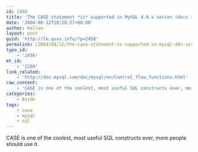 ```yaml
---
id: 2458
title: 'The CASE statement *is* supported in MySQL 4.0.x series (docs imply MySQL 5.0)'
date: '2004-08-12T18:28:27+00:00'
author: Kellan
layout: post
guid: 'http://lm.quxx.info/?p=2458'
permalink: /2004/08/12/the-case-statement-is-supported-in-mysql-40x-series-docs-imply-mysql-50/
typo_id:
    - '2456'
mt_id:
    - '2284'
link_related:
    - 'http://dev.mysql.com/doc/mysql/en/Control_flow_functions.html'
raw_content:
    - 'CASE is one of the coolest, most useful SQL constructs ever, more people should use it.'
categories:
    - Aside
tags:
    - case
    - mysql
    - sql
---
```


CASE is one of the coolest, most useful SQL constructs ever, more people should use it.